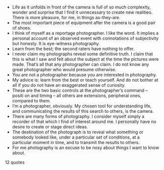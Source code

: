  - Life as it unfolds in front of the camera is full of so much complexity, wonder and surprise that I find it unnecessary to create new realities. There is more pleasure, for me, in things as-they-are.
 - The most important piece of equipment after the camera is a good pair of shoes.
 - I think of myself as a reportage photographer. I like the word. It implies a personal account of an observed event with connotations of subjectivity but honesty. It is eye-witness photography.
 - Learn from the best; the second raters have nothing to offer.
 - I never claim my photographs reveal some definitive truth. I claim that this is what I saw and felt about the subject at the time the pictures were made. That’s all that any photographer can claim. I do not know any great photographer who would presume otherwise.
 - You are not a photographer because you are interested in photography.
 - My advice is: learn from the best or teach yourself. And do not bother at all if you do not have an exaggerated sense of curiosity.
 - These are the two basic controls at the photographer’s command – positi on and timing – all others are extensions, peripheral ones, compared to them.
 - I’m a photographer, obviously. My chosen tool for understanding life, and communicating the results of this search to others, is the camera.
 - There are many forms of photography. I consider myself simply a recorder of that which I find of interest around me. I personally have no desire to create or stage direct ideas.
 - The destination of the photograph is to reveal what something or somebody looked like, under a particular set of conditions, at a particular moment in time, and to transmit the results to others.
 - For me photography is an excuse to be nosy about things I want to know about.

12 quotes
